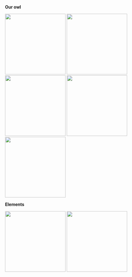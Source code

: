 
**Our owl**

<img src="{{ site.baseurl}}/images/mascot.png" alt="" width="200">
<img src="{{ site.baseurl}}/images/exercise.png" alt="" width="200">
<img src="{{ site.baseurl}}/images/funfact.png" alt="" width="200">
<img src="{{ site.baseurl}}/images/note.png" alt="" width="200">
<img src="{{ site.baseurl}}/images/404.png" alt="" width="200">

**Elements**

<img src="{{ site.baseurl}}/images/favicon.png" alt="" width="200">
<img src="{{ site.baseurl}}/images/sign.png" alt="" width="200">
